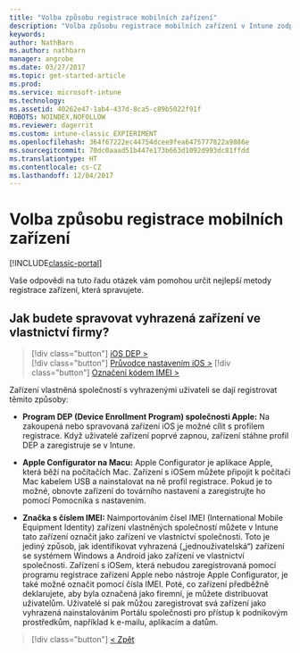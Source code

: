 ```yaml
---
title: "Volba způsobu registrace mobilních zařízení"
description: "Volba způsobu registrace mobilních zařízení v Intune zodpovězením několik jednoduchých dotazů"
keywords: 
author: NathBarn
ms.author: nathbarn
manager: angrobe
ms.date: 03/27/2017
ms.topic: get-started-article
ms.prod: 
ms.service: microsoft-intune
ms.technology: 
ms.assetid: 40262e47-1ab4-437d-8ca5-c89b5022f91f
ROBOTS: NOINDEX,NOFOLLOW
ms.reviewer: dagerrit
ms.custom: intune-classic EXPIERIMENT
ms.openlocfilehash: 364f67222ec44754dcee9fea6475777822a9886e
ms.sourcegitcommit: 70dc0aaad51b447e173b663d1092d993dc81ffdd
ms.translationtype: HT
ms.contentlocale: cs-CZ
ms.lasthandoff: 12/04/2017
---
```

# <a name="choose-how-to-enroll-mobile-devices"></a>Volba způsobu registrace mobilních zařízení

[!INCLUDE[classic-portal](../includes/classic-portal.md)]

Vaše odpovědi na tuto řadu otázek vám pomohou určit nejlepší metody registrace zařízení, která spravujete.

## <a name="how-will-you-manage-dedicated-corporate-owned-devices"></a>**Jak budete spravovat vyhrazená zařízení ve vlastnictví firmy?**

  > [!div class="button"]
[iOS DEP >](/intune-classic/deploy-use/ios-device-enrollment-program-in-microsoft-intune)  
> [!div class="button"]
[Průvodce nastavením iOS >](/intune-classic/deploy-use/ios-setup-assistant-enrollment-in-microsoft-intune)
> [!div class="button"]
[Označení kódem IMEI >](/intune-classic/deploy-use/specify-corporate-owned-devices-with-international-mobile-equipment-identity-imei-numbers)

  Zařízení vlastněná společností s vyhrazenými uživateli se dají registrovat těmito způsoby:

  - **Program DEP (Device Enrollment Program) společnosti Apple:** Na zakoupená nebo spravovaná zařízení iOS je možné cílit s profilem registrace. Když uživatelé zařízení poprvé zapnou, zařízení stáhne profil DEP a zaregistruje se v Intune.

  - **Apple Configurator na Macu:** Apple Configurator je aplikace Apple, která běží na počítačích Mac. Zařízení s iOSem můžete připojit k počítači Mac kabelem USB a nainstalovat na ně profil registrace. Pokud je to možné, obnovte zařízení do továrního nastavení a zaregistrujte ho pomocí Pomocníka s nastavením.

  - **Značka s číslem IMEI:** Naimportováním čísel IMEI (International Mobile Equipment Identity) zařízení vlastněných společností můžete v Intune tato zařízení označit jako zařízení ve vlastnictví společnosti. Toto je jediný způsob, jak identifikovat vyhrazená („jednouživatelská“) zařízení se systémem Windows a Android jako zařízení ve vlastnictví společnosti. Zařízení s iOSem, která nebudou zaregistrovaná pomocí programu registrace zařízení Apple nebo nástroje Apple Configurator, je také možné označit pomocí čísla IMEI. Poté, co zařízení předběžně deklarujete, aby byla označená jako firemní, je můžete distribuovat uživatelům. Uživatelé si pak můžou zaregistrovat svá zařízení jako vyhrazená nainstalováním Portálu společnosti pro přístup k podnikovým prostředkům, například k e-mailu, aplikacím a datům.

> [!div class="button"]
[< Zpět](choose-how-to-enroll-devices3.md)
